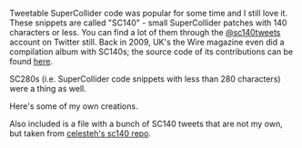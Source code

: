 Tweetable SuperCollider code was popular for some time and I still love it. 
These snippets are called "SC140" - small SuperCollider patches with 140 characters or less. 
You can find a lot of them through the [@sc140tweets](https://twitter.com/sc140tweets) account on Twitter still. Back in 2009, UK's the Wire magazine even did a compilation album with SC140s; the source code of its contributions can be found [here](https://ia800202.us.archive.org/29/items/sc140/sc140_sourcecode.txt).

SC280s (i.e. SuperCollider code snippets with less than 280 characters) were a thing as well.

Here's some of my own creations.

Also included is a file with a bunch of SC140 tweets that are not my own, but taken from [celesteh's sc140 repo](https://github.com/celesteh/sc140/).
